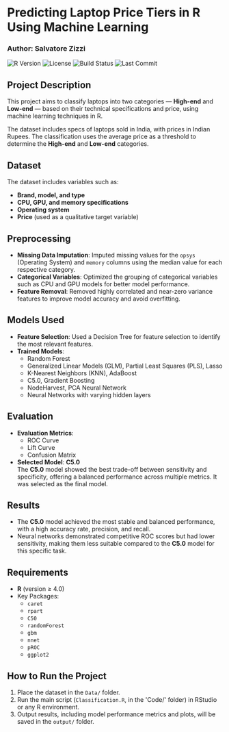 # Predicting Laptop Price Tiers in R Using Machine Learning  
### Author: Salvatore Zizzi  

![R Version](https://img.shields.io/badge/R-%3E%3D%204.0-blue)
![License](https://img.shields.io/badge/License-Apache%202.0-blue)
![Build Status](https://img.shields.io/badge/Build-Passing-brightgreen)
![Last Commit](https://img.shields.io/github/last-commit/yourusername/yourrepo)

## Project Description
This project aims to classify laptops into two categories — **High-end** and **Low-end** — based on their technical specifications and price, using machine learning techniques in R.

The dataset includes specs of laptops sold in India, with prices in Indian Rupees. The classification uses the average price as a threshold to determine the **High-end** and **Low-end** categories.

## Dataset
The dataset includes variables such as:
- **Brand, model, and type**  
- **CPU, GPU, and memory specifications**  
- **Operating system**  
- **Price** (used as a qualitative target variable)  

## Preprocessing
- **Missing Data Imputation**: Imputed missing values for the `opsys` (Operating System) and `memory` columns using the median value for each respective category.
- **Categorical Variables**: Optimized the grouping of categorical variables such as CPU and GPU models for better model performance.
- **Feature Removal**: Removed highly correlated and near-zero variance features to improve model accuracy and avoid overfitting.

## Models Used
- **Feature Selection**: Used a Decision Tree for feature selection to identify the most relevant features.
- **Trained Models**:
  - Random Forest  
  - Generalized Linear Models (GLM), Partial Least Squares (PLS), Lasso  
  - K-Nearest Neighbors (KNN), AdaBoost  
  - C5.0, Gradient Boosting  
  - NodeHarvest, PCA Neural Network  
  - Neural Networks with varying hidden layers

## Evaluation
- **Evaluation Metrics**:  
  - ROC Curve  
  - Lift Curve  
  - Confusion Matrix  
- **Selected Model**: **C5.0**  
  The **C5.0** model showed the best trade-off between sensitivity and specificity, offering a balanced performance across multiple metrics. It was selected as the final model.

## Results
- The **C5.0** model achieved the most stable and balanced performance, with a high accuracy rate, precision, and recall.
- Neural networks demonstrated competitive ROC scores but had lower sensitivity, making them less suitable compared to the **C5.0** model for this specific task.

## Requirements
- **R** (version ≥ 4.0)
- Key Packages:
  - `caret`
  - `rpart`
  - `C50`
  - `randomForest`
  - `gbm`
  - `nnet`
  - `pROC`
  - `ggplot2`

## How to Run the Project
1. Place the dataset in the `Data/` folder.
2. Run the main script (`Classification.R`, in the 'Code/' folder) in RStudio or any R environment.
3. Output results, including model performance metrics and plots, will be saved in the `output/` folder.


